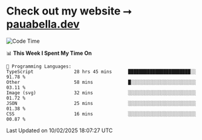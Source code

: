 # Check out my website ⭢ [pauabella.dev](https://pauabella.dev)

<!--START_SECTION:waka-->
![Code Time](http://img.shields.io/badge/Code%20Time-4%2C065%20hrs%206%20mins-blue)

📊 **This Week I Spent My Time On** 

```text
💬 Programming Languages: 
TypeScript               28 hrs 45 mins      ███████████████████████░░   91.78 % 
Other                    58 mins             █░░░░░░░░░░░░░░░░░░░░░░░░   03.11 % 
Image (svg)              32 mins             ░░░░░░░░░░░░░░░░░░░░░░░░░   01.72 % 
JSON                     25 mins             ░░░░░░░░░░░░░░░░░░░░░░░░░   01.38 % 
CSS                      16 mins             ░░░░░░░░░░░░░░░░░░░░░░░░░   00.87 % 
```


 Last Updated on 10/02/2025 18:07:27 UTC
<!--END_SECTION:waka-->
